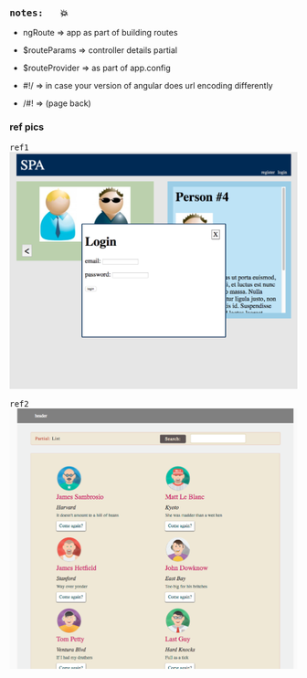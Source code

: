 ### <kbd>notes: &nbsp; :boom:</kbd>

- ngRoute         => app as part of building routes
- $routeParams    => controller details partial
- $routeProvider  => as part of app.config
- #!/              => in case your version of angular does url encoding differently
                     
- /#!              => (page back)



### ref pics

<kbd>ref1</kbd>
![](builds/dev/images/ajax-stuff.png)

<kbd>ref2</kbd>
![](builds/dev/images/ng1.png)